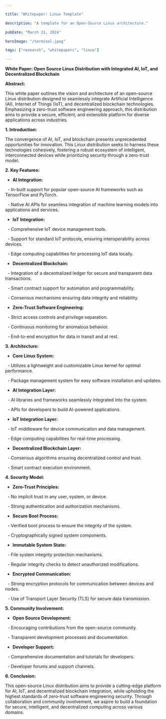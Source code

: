 ```yaml
---

title: "Whitepaper: Linux Template"

description: "A template for an Open-Source Linux architecture."

pubDate: "March 31, 2024"

heroImage: "/terminal.jpeg"

tags: ["research", "whitepapers", "linux"]

---
```


  

**White Paper: Open Source Linux Distribution with Integrated AI, IoT, and Decentralized Blockchain**

  

**Abstract:**

This white paper outlines the vision and architecture of an open-source Linux distribution designed to seamlessly integrate Artificial Intelligence (AI), Internet of Things (IoT), and decentralized blockchain technologies. Emphasizing a zero-trust software engineering approach, this distribution aims to provide a secure, efficient, and extensible platform for diverse applications across industries.

  

**1. Introduction:**

The convergence of AI, IoT, and blockchain presents unprecedented opportunities for innovation. This Linux distribution seeks to harness these technologies cohesively, fostering a robust ecosystem of intelligent, interconnected devices while prioritizing security through a zero-trust model.

  

**2. Key Features:**

  

- **AI Integration:**

  

  - In-built support for popular open-source AI frameworks such as TensorFlow and PyTorch.

  - Native AI APIs for seamless integration of machine learning models into applications and services.

  

- **IoT Integration:**

  

  - Comprehensive IoT device management tools.

  - Support for standard IoT protocols, ensuring interoperability across devices.

  - Edge computing capabilities for processing IoT data locally.

  

- **Decentralized Blockchain:**

  

  - Integration of a decentralized ledger for secure and transparent data transactions.

  - Smart contract support for automation and programmability.

  - Consensus mechanisms ensuring data integrity and reliability.

  

- **Zero-Trust Software Engineering:**

  - Strict access controls and privilege separation.

  - Continuous monitoring for anomalous behavior.

  - End-to-end encryption for data in transit and at rest.

  

**3. Architecture:**

  

- **Core Linux System:**

  

  - Utilizes a lightweight and customizable Linux kernel for optimal performance.

  - Package management system for easy software installation and updates.

  

- **AI Integration Layer:**

  

  - AI libraries and frameworks seamlessly integrated into the system.

  - APIs for developers to build AI-powered applications.

  

- **IoT Integration Layer:**

  

  - IoT middleware for device communication and data management.

  - Edge computing capabilities for real-time processing.

  

- **Decentralized Blockchain Layer:**

  - Consensus algorithms ensuring decentralized control and trust.

  - Smart contract execution environment.

  

**4. Security Model:**

  

- **Zero-Trust Principles:**

  

  - No implicit trust in any user, system, or device.

  - Strong authentication and authorization mechanisms.

  

- **Secure Boot Process:**

  

  - Verified boot process to ensure the integrity of the system.

  - Cryptographically signed system components.

  

- **Immutable System State:**

  

  - File system integrity protection mechanisms.

  - Regular integrity checks to detect unauthorized modifications.

  

- **Encrypted Communication:**

  - Strong encryption protocols for communication between devices and nodes.

  - Use of Transport Layer Security (TLS) for secure data transmission.

  

**5. Community Involvement:**

  

- **Open Source Development:**

  

  - Encouraging contributions from the open-source community.

  - Transparent development processes and documentation.

  

- **Developer Support:**

  - Comprehensive documentation and tutorials for developers.

  - Developer forums and support channels.

  

**6. Conclusion:**

This open-source Linux distribution aims to provide a cutting-edge platform for AI, IoT, and decentralized blockchain integration, while upholding the highest standards of zero-trust software engineering security. Through collaboration and community involvement, we aspire to build a foundation for secure, intelligent, and decentralized computing across various domains.